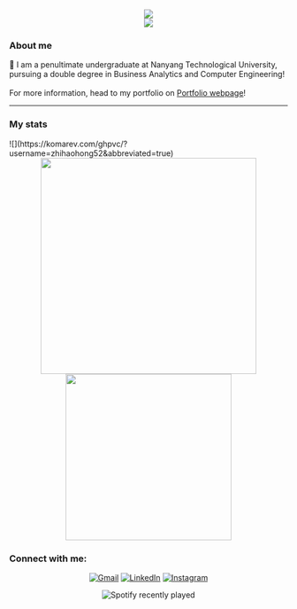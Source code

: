 <h1 align="center">
    <img src="https://readme-typing-svg.herokuapp.com?font=Squada+One&weight=900&pause=1000&center=true&random=false&width=435&lines=Hello+there"><br>
    <img src="https://media.giphy.com/media/v1.Y2lkPTc5MGI3NjExZjQ2ZGY0bzZweG1kOHV0dmtzM2kydWNjYzV3ajVqcDg4ZnNkZTEzZSZlcD12MV9pbnRlcm5hbF9naWZfYnlfaWQmY3Q9Zw/xTiIzJSKB4l7xTouE8/giphy.gif">
</h1>

<div align="left">
<h3> About me </h3>
📖 I am a penultimate undergraduate at Nanyang Technological University, pursuing a double degree in Business Analytics and Computer Engineering!<br>
<br>
For more information, head to my portfolio on <a href="https://zhihaohong52.github.io", target="_blank">Portfolio webpage</a>!
</div>

<hr/>
<h3 align="left"> My stats</h3>
![](https://komarev.com/ghpvc/?username=zhihaohong52&abbreviated=true)
<div align="center">
<img width="390" src="https://github-readme-stats.vercel.app/api?username=zhihaohong52&show_icons=true&theme=radial">
<img width="300" src="https://github-readme-stats.vercel.app/api/top-langs/?username=zhihaohong52&layout=compact">

</div>

<h3 align="left">Connect with me:</h3>
<p align="center">
<a href="mailto:zhihao.hong.52@gmail.com"><img src="https://img.shields.io/badge/gmail-EA4335?style=for-the-badge&logo=gmail&logoColor=white" alt="Gmail"/></a>
<a href="https://www.linkedin.com/in/zhihaohong52" target="blank"><img src="https://img.shields.io/badge/LinkedIn-0A66C2?style=for-the-badge&logo=linkedin&logoColor=white" alt="LinkedIn"/></a>
<a href="https://www.instagram.com/zhihao.hong.52" target="blank"><img src="https://img.shields.io/badge/instagram-E4405F?style=for-the-badge&logo=instagram&logoColor=white" alt="Instagram"/></a>
</p>

<div align="center">
    
![Spotify recently played](https://spotify-recently-played-readme.vercel.app/api?user=12154528144)

</div>

<!--
**zhihaohong52/zhihaohong52** is a ✨ _special_ ✨ repository because its `README.md` (this file) appears on your GitHub profile.

Here are some ideas to get you started:

- 🔭 I’m currently working on ...
- 🌱 I’m currently learning ...
- 👯 I’m looking to collaborate on ...
- 🤔 I’m looking for help with ...
- 💬 Ask me about ...
- 📫 How to reach me: ...
- 😄 Pronouns: ...
- ⚡ Fun fact: ...
-->
